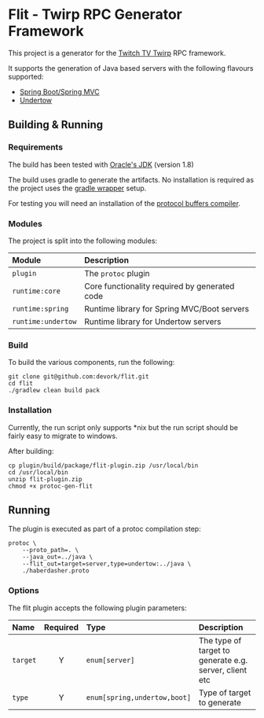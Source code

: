 # Flit - Twirp RPC Generator Framework

This project is a generator for the [Twitch TV Twirp](https://github.com/twitchtv/twirp "Twitch TV Twirp") RPC
framework.

It supports the generation of Java based servers with the following flavours supported:

+ [Spring Boot/Spring MVC](https://spring.io/projects/spring-boot "Spring Boot")
+ [Undertow](http://undertow.io/ "Undertow")

## Building & Running

### Requirements

The build has been tested with [Oracle's JDK](http://www.oracle.com/technetwork/java/javase/downloads/index.html "JDK Downloads") (version 1.8)

The build uses gradle to generate the artifacts. No installation is required as the project uses the
[gradle wrapper](https://docs.gradle.org/current/userguide/gradle_wrapper.html "gradle wrapper") setup.

For testing you will need an installation of the [protocol buffers compiler](https://github.com/google/protobuf/releases "protobuf releases").

### Modules

The project is split into the following modules:

| Module            |   Description                                         |
|:------------------|:------------------------------------------------------|
| `plugin`          | The `protoc` plugin                                   |
| `runtime:core`    | Core functionality required by generated code         |
| `runtime:spring`  | Runtime library for Spring MVC/Boot servers           |
| `runtime:undertow`| Runtime library for Undertow servers                  |


### Build

To build the various components, run the following:

    git clone git@github.com:devork/flit.git
    cd flit
    ./gradlew clean build pack

### Installation

Currently, the run script only supports *nix but the run script should be fairly easy to migrate to windows.

After building:

    cp plugin/build/package/flit-plugin.zip /usr/local/bin
    cd /usr/local/bin
    unzip flit-plugin.zip
    chmod +x protoc-gen-flit

## Running

The plugin is executed as part of a protoc compilation step:

    protoc \
        --proto_path=. \
        --java_out=../java \
        --flit_out=target=server,type=undertow:../java \
        ./haberdasher.proto

### Options

The flit plugin accepts the following plugin parameters:

| Name          | Required  | Type                          | Description                                               |
|:--------------|:---------:|:------------------------------|:----------------------------------------------------------|
| `target`      | Y         | `enum[server]`                | The type of target to generate e.g. server, client etc    |
| `type`        | Y         | `enum[spring,undertow,boot]`  | Type of target to generate                                |
